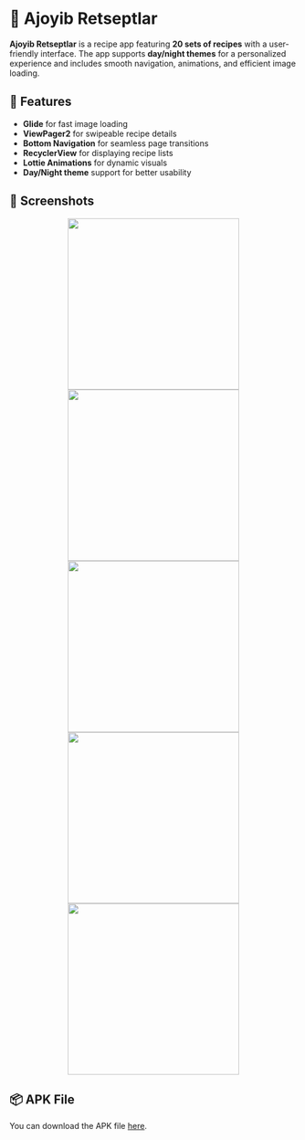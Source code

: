 # 🍲 Ajoyib Retseptlar

**Ajoyib Retseptlar** is a recipe app featuring **20 sets of recipes** with a user-friendly interface. The app supports **day/night themes** for a personalized experience and includes smooth navigation, animations, and efficient image loading.

## 🚀 Features
- **Glide** for fast image loading 
- **ViewPager2** for swipeable recipe details  
- **Bottom Navigation** for seamless page transitions  
- **RecyclerView** for displaying recipe lists  
- **Lottie Animations** for dynamic visuals  
- **Day/Night theme** support for better usability  

## 📸 Screenshots
<p align="center">
  <img src="./Screenshot_20241025_162156_Ajoyib Retseptlar.jpg" width="300"/>
  <img src="./Screenshot_20241025_161527_Ajoyib Retseptlar.jpg" width="300"/>
  <img src="./Screenshot_20241025_161530_Ajoyib Retseptlar.jpg" width="300"/>
  <img src="./Screenshot_20241025_161534_Ajoyib Retseptlar.jpg" width="300"/>
  <img src="./Screenshot_20241025_161537_Ajoyib Retseptlar.jpg" width="300"/>
</p>

## 📦 APK File
You can download the APK file [here](./AjoyibRetseptlar.apk).

